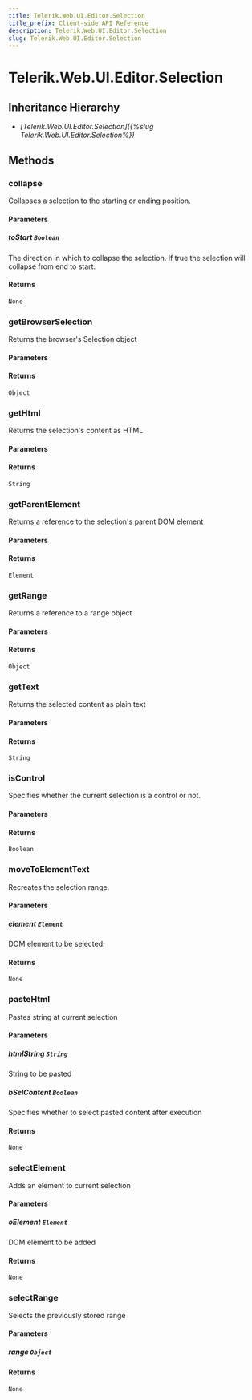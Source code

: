 ```yaml
---
title: Telerik.Web.UI.Editor.Selection
title_prefix: Client-side API Reference
description: Telerik.Web.UI.Editor.Selection
slug: Telerik.Web.UI.Editor.Selection
---
```


# Telerik.Web.UI.Editor.Selection

## Inheritance Hierarchy

* *[Telerik.Web.UI.Editor.Selection]({%slug Telerik.Web.UI.Editor.Selection%})*


## Methods

### collapse

Collapses a selection to the starting or ending position.

#### Parameters

##### toStart `Boolean`

The direction in which to collapse the selection. If true the selection will collapse from end to start.

#### Returns

`None` 

### getBrowserSelection

Returns the browser's Selection object

#### Parameters

#### Returns

`Object` 

### getHtml

Returns the selection's content as HTML

#### Parameters

#### Returns

`String` 

### getParentElement

Returns a reference to the selection's parent DOM element

#### Parameters

#### Returns

`Element` 

### getRange

Returns a reference to a range object

#### Parameters

#### Returns

`Object` 

### getText

Returns the selected content as plain text

#### Parameters

#### Returns

`String` 

### isControl

Specifies whether the current selection is a control or not.

#### Parameters

#### Returns

`Boolean` 

### moveToElementText

Recreates the selection range.

#### Parameters

##### element `Element`

DOM element to be selected.

#### Returns

`None` 

### pasteHtml

Pastes string at current selection

#### Parameters

##### htmlString `String`

String to be pasted

##### bSelContent `Boolean`

Specifies whether to select pasted content after execution

#### Returns

`None` 

### selectElement

Adds an element to current selection

#### Parameters

##### oElement `Element`

DOM element to be added

#### Returns

`None` 

### selectRange

Selects the previously stored range

#### Parameters

##### range `Object`

#### Returns

`None` 



